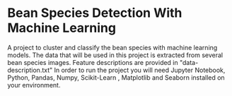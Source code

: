 # Bean Species Detection With Machine Learning
A project to cluster and classify the bean species with machine learning models.
The data that will be used in this project is extracted from several bean species images.
Feature descriptions are provided in "data-description.txt" 
In order to run the project you will need Jupyter Notebook, Python, Pandas, Numpy, Scikit-Learn , Matplotlib and Seaborn installed on your environment.
